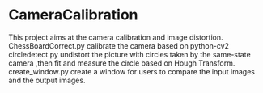 # CameraCalibration
This project aims at the camera calibration and image distortion.
ChessBoardCorrect.py calibrate the camera based on python-cv2
circledetect.py undistort the picture with circles taken by the same-state camera ,then fit and measure the circle based on Hough Transform.
create_window.py create a window for users to compare the input images and the output images.
